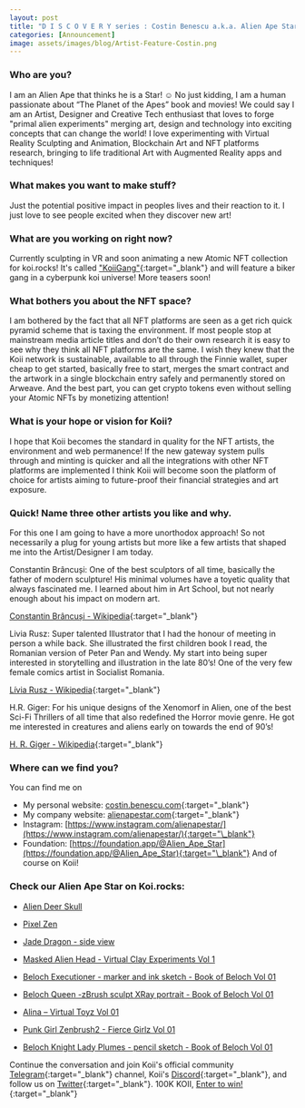 ```yaml
---
layout: post
title: "D I S C O V E R Y series : Costin Benescu a.k.a. Alien Ape Star"
categories: [Announcement]
image: assets/images/blog/Artist-Feature-Costin.png
---
```


### Who are you?

I am an Alien Ape that thinks he is a Star! ☺ No just kidding, I am a human passionate about “The Planet of the Apes” book and movies! We could say I am an Artist, Designer and Creative Tech enthusiast that loves to forge "primal alien experiments" merging art, design and technology into exciting concepts that can change the world! I love experimenting with Virtual Reality Sculpting and Animation, Blockchain Art and NFT platforms research, bringing to life traditional Art with Augmented Reality apps and techniques!

### What makes you want to make stuff?

Just the potential positive impact in peoples lives and their reaction to it.
I just love to see people excited when they discover new art!

### What are you working on right now?

Currently sculpting in VR and soon animating a new Atomic NFT collection for koi.rocks! It's called ["KoiiGang"](https://vimeo.com/601234558){:target="\_blank"} and will feature a biker gang in a cyberpunk koi universe! More teasers soon!

### What bothers you about the NFT space?

I am bothered by the fact that all NFT platforms are seen as a get rich quick pyramid scheme that is taxing the environment. If most people stop at mainstream media article titles and don’t do their own research it is easy to see why they think all NFT platforms are the same. I wish they knew that the Koii network is sustainable, available to all through the Finnie wallet, super cheap to get started, basically free to start, merges the smart contract and the artwork in a single blockchain entry safely and permanently stored on Arweave. And the best part, you can get crypto tokens even without selling your Atomic NFTs by monetizing attention!

### What is your hope or vision for Koii?

I hope that Koii becomes the standard in quality for the NFT artists, the environment and web permanence! If the new gateway system pulls through and minting is quicker and all the integrations with other NFT platforms are implemented I think Koii will become soon the platform of choice for artists aiming to future-proof their financial strategies and art exposure.

### Quick! Name three other artists you like and why.

For this one I am going to have a more unorthodox approach! So not necessarily a plug for young artists but more like a few artists that shaped me into the Artist/Designer I am today.

Constantin Brâncuși: One of the best sculptors of all time, basically the father of modern sculpture! His minimal volumes have a toyetic quality that always fascinated me. I learned about him in Art School, but not nearly enough about his impact on modern art.

[Constantin Brâncuși - Wikipedia](https://en.wikipedia.org/wiki/Constantin_Br%C3%A2ncu%C8%99i){:target="\_blank"}

Livia Rusz: Super talented Illustrator that I had the honour of meeting in person a while back. She illustrated the first children book I read, the Romanian version of Peter Pan and Wendy. My start into being super interested in storytelling and illustration in the late 80’s! One of the very few female comics artist in Socialist Romania.

[Lívia Rusz - Wikipedia](https://en.wikipedia.org/wiki/L%C3%ADvia_Rusz){:target="\_blank"}

H.R. Giger: For his unique designs of the Xenomorf in Alien, one of the best Sci-Fi Thrillers of all time that also redefined the Horror movie genre. He got me interested in creatures and aliens early on towards the end of 90’s!

[H. R. Giger - Wikipedia](https://en.wikipedia.org/wiki/H._R._Giger){:target="\_blank"}

### Where can we find you?

You can find me on

- My personal website: [costin.benescu.com](https://costin.benescu.com/){:target="\_blank"}
- My company website: [alienapestar.com](https://alienapestar.com){:target="\_blank"}
- Instagram: [https://www.instagram.com/alienapestar/](https://www.instagram.com/alienapestar/){:target="\_blank"}
- Foundation: [https://foundation.app/@Alien_Ape_Star](https://foundation.app/@Alien_Ape_Star){:target="\_blank"}
  And of course on Koii!

### Check our Alien Ape Star on Koi.rocks:

- [Alien Deer Skull](https://koii.live/wYHHyUZcg7xtCYL43dDM135QZREw8kpDVFzZQGC6IdQ.html)

- [Pixel Zen](https://koii.live/nx7v4Se-PSYKLSAuDbuG_5m7GyDoaJL92TIvr9EmTaU.html)

- [Jade Dragon - side view](https://koii.live/upYNfnwU1Y0ezUiIkr03lvw0_LvCS4ZHXRaxGFAcb8o.html)

- [Masked Alien Head - Virtual Clay Experiments Vol 1](https://koii.live/OrPUeu-uOmhv5Y1pHMAw8yU6502kyQgSrl3PstyTS9s.html)

- [Beloch Executioner - marker and ink sketch - Book of Beloch Vol 01](https://koii.live/c-LqD_qh3gSSyGwsn9KsD0NiCQ4rgAAK-vmyv0gEqXM.html)

- [Beloch Queen -zBrush sculpt XRay portrait - Book of Beloch Vol 01](https://koii.live/ggjswjhWYMJkk-KpHxTJMpSTsTJc0ccgqqwxHyg-FkE.html)

- [Alina – Virtual Toyz Vol 01](https://koii.live/r1t_CDtzWg0FhTYl_7YwZU1hKuXG2DwzCR_HBNXoUuw.html)

- [Punk Girl Zenbrush2 - Fierce Girlz Vol 01](https://koii.live/ATLqJ5fXN2Qf8FVrqxA3dkHTAdqeKR8iv67eK4bcxdE.html)

- [Beloch Knight Lady Plumes - pencil sketch - Book of Beloch Vol 01](https://koii.live/4iVx__tY6wkKMKSmSHCBSoy5gLxRQhd_50FpiLkM-co.html)

Continue the conversation and join Koii's official community [Telegram](https://t.me/joinchat/OEHs_8T9-8ZhZmU5){:target="\_blank"} channel, Koii's [Discord](https://discord.com/invite/SDwgnjxNEn){:target="\_blank"}, and follow us on [Twitter](https://twitter.com/KoiiNetwork){:target="\_blank"}. 100K KOII, [Enter to win!](https://gleam.io/c3Cwz/-welcome-to-the-koii-drop-){:target="\_blank"}
